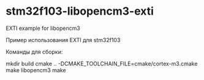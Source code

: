 # stm32f103-libopencm3-exti
EXTI example for libopencm3

Пример использования EXTI для stm32f103

Команды для сборки:

mkdir build
cmake .. -DCMAKE_TOOLCHAIN_FILE=cmake/cortex-m3.cmake
make libopencm3
make
